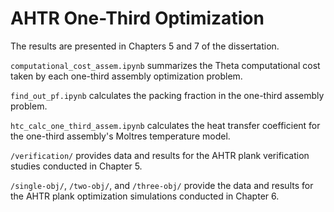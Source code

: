 # AHTR One-Third Optimization 

The results are presented in Chapters 5 and 7 of the dissertation. 

`computational_cost_assem.ipynb` summarizes the Theta computational cost taken by each one-third assembly optimization problem. 

`find_out_pf.ipynb` calculates the packing fraction in the one-third assembly problem. 

`htc_calc_one_third_assem.ipynb` calculates the heat transfer coefficient for the one-third assembly's Moltres temperature model. 

`/verification/` provides data and results for the AHTR plank verification studies conducted in Chapter 5. 

`/single-obj/`, `/two-obj/`, and `/three-obj/` provide the data and results for the AHTR plank optimization simulations conducted in Chapter 6. 